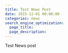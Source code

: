 ```yaml
---
title: Test News Post
date: 2015-12-01 00:00:00
categories: news
search_engine_optimization:
  page_title: 
  page_description:
---
```


Test News post